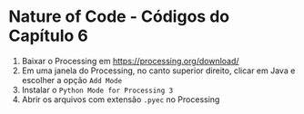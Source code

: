 # Nature of Code - Códigos do Capítulo 6
1. Baixar o Processing em https://processing.org/download/
2. Em uma janela do Processing, no canto superior direito, clicar em Java e escolher a opção `Add Mode`
3. Instalar o `Python Mode for Processing 3`
4. Abrir os arquivos com extensão `.pyec` no Processing
